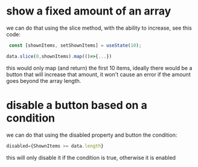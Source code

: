 #  show a fixed amount of an array

we can do that using the slice method, with the ability to increase, see this code:

```jsx
 const [shownItems, setShownItems] = useState(10);

data.slice(0,shownItems).map(()=>{...})
```

this would only map (and return) the first 10 items, ideally there would be a button that will increase that amount, it won't cause an error if the amount goes beyond the array length.

# disable a button based on a condition

we can do that using the disabled property and button the condition:

```jsx
disabled={ShownItems >= data.length}
```
this will only disable it if the condition is true, otherwise it is enabled

